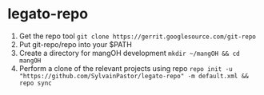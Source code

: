 # legato-repo

1. Get the repo tool ```git clone https://gerrit.googlesource.com/git-repo```
1. Put git-repo/repo into your $PATH
1. Create a directory for mangOH development ```mkdir ~/mangOH && cd mangOH```
1. Perform a clone of the relevant projects using repo ```repo init -u "https://github.com/SylvainPastor/legato-repo" -m default.xml && repo sync```
